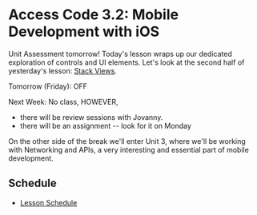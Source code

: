# Access Code 3.2: Mobile Development with iOS

Unit Assessment tomorrow! Today's lesson wraps up our dedicated exploration of controls and UI
elements. Let's look at the second half of yesterday's lesson: [Stack Views](/lessons/2_4_scroll_stack).

Tomorrow (Friday): OFF

Next Week: No class, HOWEVER,

* there will be review sessions with Jovanny.
* there will be an assignment -- look for it on Monday

On the other side of the break we'll enter Unit 3, where we'll be working with Networking and APIs,
a very interesting and essential part of mobile development.

## Schedule

- [Lesson Schedule](/schedule.md)
